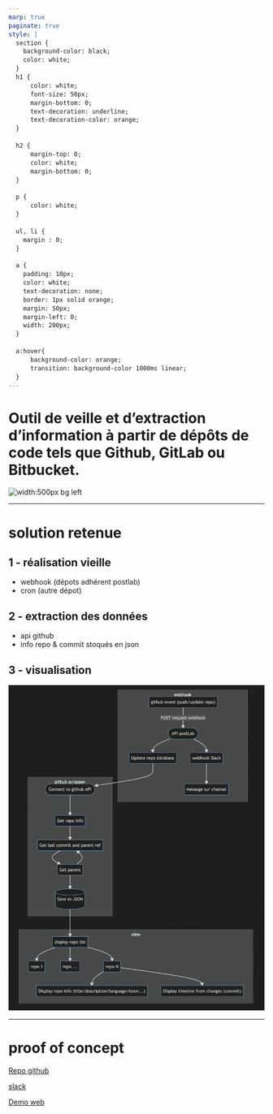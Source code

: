 ```yaml
---
marp: true
paginate: true
style: |
  section {  
    background-color: black;
    color: white;
  }
  h1 {
      color: white;
      font-size: 50px;
      margin-bottom: 0;
      text-decoration: underline;
      text-decoration-color: orange;
  }

  h2 {
      margin-top: 0;
      color: white;
      margin-bottom: 0;
  }

  p {
      color: white;
  }

  ul, li {
    margin : 0;
  }

  a {
    padding: 10px;
    color: white;
    text-decoration: none;
    border: 1px solid orange;
    margin: 50px;
    margin-left: 0;
    width: 200px;
  }

  a:hover{
      background-color: orange;
      transition: background-color 1000ms linear;
  }
---
```


# Outil de veille et d’extraction d’information à partir de dépôts de code tels que Github, GitLab ou Bitbucket.

![width:500px bg left](https://www.postlab.fr/build/images/PostLab_dark_background.25537ee9.png)

---

# solution retenue

## 1 - réalisation vieille
- webhook (dépots adhérent postlab)
- cron (autre dépot)
## 2 - extraction des données
- api github
- info repo & commit stoqués en json
## 3 -  visualisation

![width:500px bg right](./schema.png)

---

# proof of concept

[Repo github](https://github.com/robin-arbona/postlab)

[slack](slack://open)

[Demo web](http://127.0.0.1:5500/web/index.html)